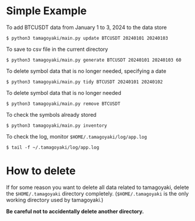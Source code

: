 # Simple Example

To add BTCUSDT data from January 1 to 3, 2024 to the data store
```
$ python3 tamagoyaki/main.py update BTCUSDT 20240101 20240103
```

To save to csv file in the current directory
```
$ python3 tamagoyaki/main.py generate BTCUSDT 20240101 20240103 60
``` 

To delete symbol data that is no longer needed, specifying a date
```
$ python3 tamagoyaki/main.py tidy BTCUSDT 20240101 20240102
```

To delete symbol data that is no longer needed
```
$ python3 tamagoyaki/main.py remove BTCUSDT
```

To check the symbols already stored
```
$ python3 tamagoyaki/main.py inventory
```

To check the log, monitor `$HOME/.tamagoyaki/log/app.log`
```
$ tail -f ~/.tamagoyaki/log/app.log
```

# How to delete

If for some reason you want to delete all data related to tamagoyaki, delete the `$HOME/.tamagoyaki` directory completely. (`$HOME/.tamagoyaki` is the only working directory used by tamagoyaki.)

**Be careful not to accidentally delete another directory.**

